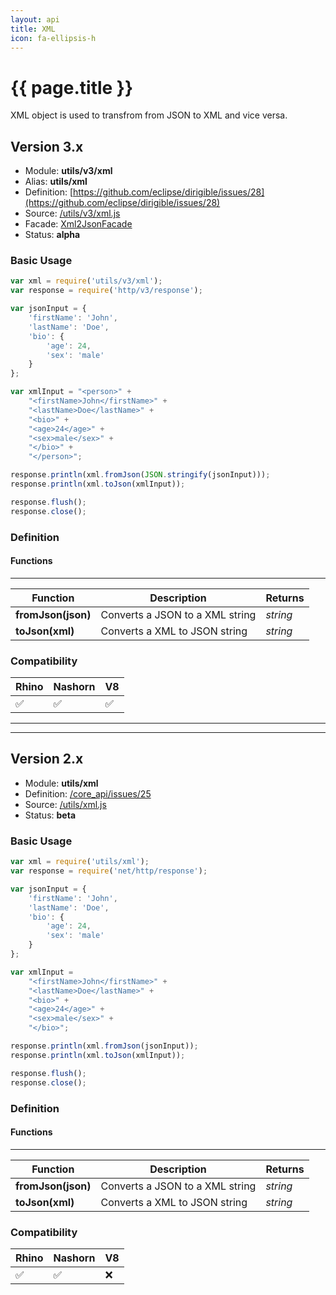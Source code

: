 ```yaml
---
layout: api
title: XML
icon: fa-ellipsis-h
---
```


{{ page.title }}
===

XML object is used to transfrom from JSON to XML and vice versa.


Version 3.x
---

- Module: **utils/v3/xml**
- Alias: **utils/xml**
- Definition: [https://github.com/eclipse/dirigible/issues/28](https://github.com/eclipse/dirigible/issues/28)
- Source: [/utils/v3/xml.js](https://github.com/dirigiblelabs/api-v3-utils/blob/master/utils/v3/xml.js)
- Facade: [Xml2JsonFacade](https://github.com/eclipse/dirigible/blob/master/api/api-facades/api-utils/src/main/java/org/eclipse/dirigible/api/v3/utils/Xml2JsonFacade.java)
- Status: **alpha**


### Basic Usage


```javascript
var xml = require('utils/v3/xml');
var response = require('http/v3/response');

var jsonInput = {
	'firstName': 'John',
	'lastName': 'Doe',
	'bio': {
		'age': 24,
		'sex': 'male'
	}
};

var xmlInput = "<person>" +
	"<firstName>John</firstName>" +
	"<lastName>Doe</lastName>" + 
	"<bio>" + 
	"<age>24</age>" +
	"<sex>male</sex>" +
	"</bio>" +
	"</person>";

response.println(xml.fromJson(JSON.stringify(jsonInput)));
response.println(xml.toJson(xmlInput));

response.flush();
response.close();
```



### Definition


#### Functions

---

Function     | Description | Returns
------------ | ----------- | --------
**fromJson(json)**   | Converts a JSON to a XML string | *string*
**toJson(xml)**   | Converts a XML to JSON string | *string*




### Compatibility

Rhino | Nashorn | V8
----- | ------- | --------
 ✅  | ✅  | ✅



---

---

Version 2.x
---


- Module: **utils/xml**
- Definition: [/core_api/issues/25](https://github.com/dirigiblelabs/core_api/issues/25)
- Source: [/utils/xml.js](https://github.com/dirigiblelabs/core_api/blob/master/core_api/ScriptingServices/utils/xml.js)
- Status: **beta**

### Basic Usage


```javascript
var xml = require('utils/xml');
var response = require('net/http/response');

var jsonInput = {
	'firstName': 'John',
	'lastName': 'Doe',
	'bio': {
		'age': 24,
		'sex': 'male'
	}
};

var xmlInput = 
	"<firstName>John</firstName>" +
	"<lastName>Doe</lastName>" + 
	"<bio>" + 
	"<age>24</age>" +
	"<sex>male</sex>" +
	"</bio>";

response.println(xml.fromJson(jsonInput));
response.println(xml.toJson(xmlInput));

response.flush();
response.close();
```



### Definition


#### Functions

---

Function     | Description | Returns
------------ | ----------- | --------
**fromJson(json)**   | Converts a JSON to a XML string | *string*
**toJson(xml)**   | Converts a XML to JSON string | *string*




### Compatibility

Rhino | Nashorn | V8
----- | ------- | --------
 ✅  | ✅  | ❌

